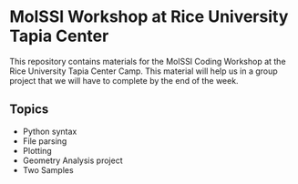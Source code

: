 # MolSSI Workshop at Rice University Tapia Center

This repository contains materials for the MolSSI Coding Workshop at the Rice University Tapia Center Camp. This material will help us in a group project that we will have to complete by the end of the week.


## Topics
- Python syntax
- File parsing
- Plotting
- Geometry Analysis project
- Two Samples
